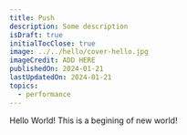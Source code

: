 ```yaml
---
title: Push
description: Some description
isDraft: true
initialTocClose: true
image: ../../hello/cover-hello.jpg
imageCredit: ADD HERE
publishedOn: 2024-01-21
lastUpdatedOn: 2024-01-21
topics:
  - performance
---
```


Hello World! This is a begining of new world!
